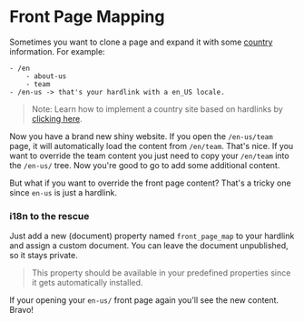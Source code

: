 # Front Page Mapping
Sometimes you want to clone a page and expand it with some [country](27_Countries.md) information. For example:

```text
- /en
    - about-us
    - team
- /en-us -> that's your hardlink with a en_US locale. 
```

> Note: Learn how to implement a country site based on hardlinks by [clicking here](27_Countries.md).

Now you have a brand new shiny website. If you open the `/en-us/team` page, it will automatically load the content from `/en/team`. That's nice.
If you want to override the team content you just need to copy your `/en/team` into the `/en-us/` tree. Now you're good to go to add some additional content.

But what if you want to override the front page content? That's a tricky one since `en-us` is just a hardlink.

### i18n to the rescue
Just add a new (document) property  named `front_page_map` to your hardlink and assign a custom document. 
You can leave the document unpublished, so it stays private.

> This property should be available in your predefined properties since it gets automatically installed.

If your opening your `en-us/` front page again you'll see the new content. Bravo!